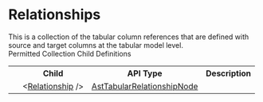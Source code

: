 # Relationships

<div class="LanguageSummary"><div class ="SummaryItem">This is a collection of the tabular column references that are defined with source and target columns at the tabular model level.</div></div><div class="SchemaBindingGroup"><div class="SchemaBindingGroupHeader">Permitted Collection Child Definitions</div><table id="SchemaBindingList" class="SchemaBindingList"><tbody><tr><th class="SchemaBindingIconColumnHeader">&nbsp;</th><th class="SchemaBindingNameColumnHeader">Child</th><th class="SchemaBindingTypeColumnHeader">API Type</th><th class="SchemaBindingSummaryColumnHeader">Description</th></tr><tr class="cd0"><td class="SchemaBindingIcon"><div class="NotRequired" /></td><td class="SchemaBindingName"><span class="punc">&lt;</span><a href=../api-reference/Varigence.Languages.Biml.Tabular.AstTabularRelationshipNode.html">Relationship</a><span class="punc"> /&gt;</span></td><td class="SchemaBindingType"><a href="Varigence.Languages.Biml.Tabular.AstTabularRelationshipNode.html">AstTabularRelationshipNode</a></td><td class="SchemaBindingSummary">&nbsp;</td></tr></tbody></table></div>